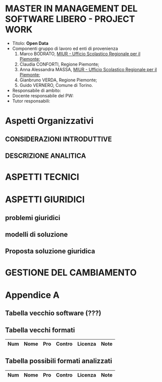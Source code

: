 MASTER IN MANAGEMENT DEL SOFTWARE LIBERO - PROJECT WORK
=======================================================

* Titolo: **Open Data**
* Componenti gruppo di lavoro ed enti di provenienza
  1. Marco BODRATO, [MIUR - Ufficio Scolastico Regionale per il Piemonte](http://www.istruzionepiemonte.it/);
  2. Claudia CONFORTI, Regione Piemonte;
  3. Anna Alessandra MASSA, [MIUR - Ufficio Scolastico Regionale per il Piemonte](http://www.istruzionepiemonte.it/);
  4. Gianbruno VERDA, Regione Piemonte;
  5. Guido VERNERO, Comune di Torino.
* Responsabile di ambito: 
* Docente responsabile del PW: 
* Tutor responsabili: 

# Aspetti Organizzativi

## CONSIDERAZIONI INTRODUTTIVE

## DESCRIZIONE ANALITICA

# ASPETTI TECNICI

# ASPETTI GIURIDICI 

## problemi giuridici

## modelli di soluzione

## Proposta soluzione giuridica

# GESTIONE DEL CAMBIAMENTO

# Appendice A

## Tabella vecchio software (???)

## Tabella vecchi formati

Num|Nome|Pro|Contro|Licenza|Note
---|----|---|------|-------|----

## Tabella possibili formati analizzati

Num|Nome|Pro|Contro|Licenza|Note
---|----|---|------|-------|----
